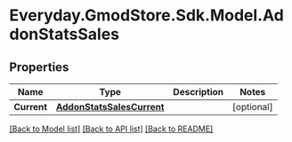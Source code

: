 # Everyday.GmodStore.Sdk.Model.AddonStatsSales

## Properties

Name | Type | Description | Notes
------------ | ------------- | ------------- | -------------
**Current** | [**AddonStatsSalesCurrent**](AddonStatsSalesCurrent.md) |  | [optional] 

[[Back to Model list]](../README.md#documentation-for-models) [[Back to API list]](../README.md#documentation-for-api-endpoints) [[Back to README]](../README.md)

